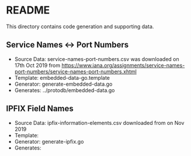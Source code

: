 # README

This directory contains code generation and supporting data.

## Service Names <-> Port Numbers

* Source Data: service-names-port-numbers.csv was downloaded on 17th Oct 2019 from https://www.iana.org/assignments/service-names-port-numbers/service-names-port-numbers.xhtml
* Template: embedded-data-go.template
* Generator: generate-embedded-data.go
* Generates: ../protodb/embedded-data.go

## IPFIX Field Names

* Source Data: ipfix-information-elements.csv downloaded from <X> on Nov 2019
* Template:
* Generator: generate-ipfix.go
* Generates:




